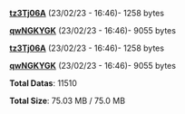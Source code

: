 [**tz3Tj06A**](/data/tz3Tj06A.txt) (23/02/23 - 16:46)- 1258 bytes

[**qwNGKYGK**](/data/qwNGKYGK.txt) (23/02/23 - 16:46)- 9055 bytes

[**tz3Tj06A**](/data/tz3Tj06A.txt) (23/02/23 - 16:46)- 1258 bytes

[**qwNGKYGK**](/data/qwNGKYGK.txt) (23/02/23 - 16:46)- 9055 bytes

**Total Datas**: 11510

**Total Size**: 75.03 MB / 75.0 MB